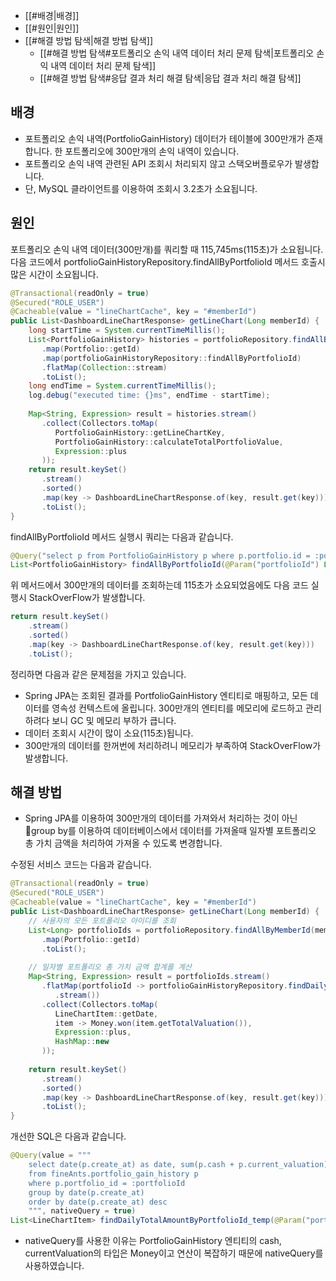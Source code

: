 
- [[#배경|배경]]
- [[#원인|원인]]
- [[#해결 방법 탐색|해결 방법 탐색]]
	- [[#해결 방법 탐색#포트폴리오 손익 내역 데이터 처리 문제 탐색|포트폴리오 손익 내역 데이터 처리 문제 탐색]]
	- [[#해결 방법 탐색#응답 결과 처리 해결 탐색|응답 결과 처리 해결 탐색]]


## 배경
- 포트폴리오 손익 내역(PortfolioGainHistory) 데이터가 테이블에 300만개가 존재합니다. 한 포트폴리오에 300만개의 손익 내역이 있습니다.
- 포트폴리오 손익 내역 관련된 API 조회시 처리되지 않고 스택오버플로우가 발생합니다.
- 단, MySQL 클라이언트를 이용하여 조회시 3.2초가 소요됩니다.

## 원인
포트폴리오 손익 내역 데이터(300만개)를 쿼리할 때 115,745ms(115초)가 소요됩니다. 다음 코드에서 portfolioGainHistoryRepository.findAllByPortfolioId 메서드 호출시 많은 시간이 소요됩니다.
```java
@Transactional(readOnly = true)  
@Secured("ROLE_USER")  
@Cacheable(value = "lineChartCache", key = "#memberId")  
public List<DashboardLineChartResponse> getLineChart(Long memberId) {  
    long startTime = System.currentTimeMillis();  
    List<PortfolioGainHistory> histories = portfolioRepository.findAllByMemberId(memberId).stream()  
       .map(Portfolio::getId)  
       .map(portfolioGainHistoryRepository::findAllByPortfolioId)  
       .flatMap(Collection::stream)  
       .toList();  
    long endTime = System.currentTimeMillis();  
    log.debug("executed time: {}ms", endTime - startTime);  
  
    Map<String, Expression> result = histories.stream()  
       .collect(Collectors.toMap(  
          PortfolioGainHistory::getLineChartKey,  
          PortfolioGainHistory::calculateTotalPortfolioValue,  
          Expression::plus  
       ));  
    return result.keySet()  
       .stream()  
       .sorted()  
       .map(key -> DashboardLineChartResponse.of(key, result.get(key)))  
       .toList();  
}
```

findAllByPortfolioId 메서드 실행시 쿼리는 다음과 같습니다.
```java
@Query("select p from PortfolioGainHistory p where p.portfolio.id = :portfolioId")  
List<PortfolioGainHistory> findAllByPortfolioId(@Param("portfolioId") Long portfolioId);
```

위 메서드에서 300만개의 데이터를 조회하는데 115초가 소요되었음에도 다음 코드 실행시 StackOverFlow가 발생합니다.
```java
return result.keySet()  
    .stream()  
    .sorted()  
    .map(key -> DashboardLineChartResponse.of(key, result.get(key)))  
    .toList();
```

정리하면 다음과 같은 문제점을 가지고 있습니다.
- Spring JPA는 조회된 결과를 PortfolioGainHistory 엔티티로 매핑하고, 모든 데이터를 영속성 컨텍스트에 올립니다. 300만개의 엔티티를 메모리에 로드하고 관리하려다 보니 GC 및 메모리 부하가 큽니다.
- 데이터 조회시 시간이 많이 소요(115초)됩니다.
- 300만개의 데이터를 한꺼번에 처리하려니 메모리가 부족하여 StackOverFlow가 발생합니다.

## 해결 방법
- Spring JPA를 이용하여 300만개의 데이터를 가져와서 처리하는 것이 아닌 group by를 이용하여 데이터베이스에서 데이터를 가져올때 일자별 포트폴리오 총 가치 금액을 처리하여 가져올 수 있도록 변경합니다.

수정된 서비스 코드는 다음과 같습니다.
```java
@Transactional(readOnly = true)  
@Secured("ROLE_USER")  
@Cacheable(value = "lineChartCache", key = "#memberId")  
public List<DashboardLineChartResponse> getLineChart(Long memberId) {  
    // 사용자의 모든 포트폴리오 아이디를 조회  
    List<Long> portfolioIds = portfolioRepository.findAllByMemberId(memberId).stream()  
       .map(Portfolio::getId)  
       .toList();  
  
    // 일자별 포트폴리오 총 가치 금액 합계를 계산  
    Map<String, Expression> result = portfolioIds.stream()  
       .flatMap(portfolioId -> portfolioGainHistoryRepository.findDailyTotalAmountByPortfolioId_temp(portfolioId)  
          .stream())  
       .collect(Collectors.toMap(  
          LineChartItem::getDate,  
          item -> Money.won(item.getTotalValuation()),  
          Expression::plus,  
          HashMap::new  
       ));  
  
    return result.keySet()  
       .stream()  
       .sorted()  
       .map(key -> DashboardLineChartResponse.of(key, result.get(key)))  
       .toList();  
}
```

개선한 SQL은 다음과 같습니다.
```java
@Query(value = """  
    select date(p.create_at) as date, sum(p.cash + p.current_valuation) as totalValuation    
    from fineAnts.portfolio_gain_history p    
    where p.portfolio_id = :portfolioId    
    group by date(p.create_at)    
    order by date(p.create_at) desc    
    """, nativeQuery = true)  
List<LineChartItem> findDailyTotalAmountByPortfolioId_temp(@Param("portfolioId") Long portfolioId);
```
- nativeQuery를 사용한 이유는 PortfolioGainHistory 엔티티의 cash, currentValuation의 타입은 Money이고 연산이 복잡하기 때문에 nativeQuery를 사용하였습니다.

